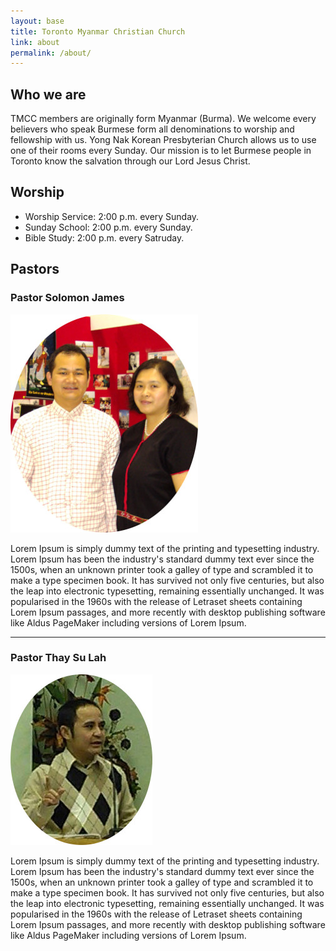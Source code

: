 ```yaml
---
layout: base
title: Toronto Myanmar Christian Church
link: about
permalink: /about/
---
```


## Who we are

TMCC members are originally form Myanmar (Burma). We welcome every believers who speak Burmese form all denominations to worship and fellowship with us. Yong Nak Korean Presbyterian Church allows us to use one of their rooms every Sunday. Our mission is to let Burmese people in Toronto know the salvation through our Lord Jesus Christ. 

## Worship

- Worship Service: 2:00 p.m. every Sunday.
- Sunday School: 2:00 p.m. every Sunday.
- Bible Study: 2:00 p.m. every Satruday.

## Pastors

### Pastor Solomon James

<img src="/static/img/photos/solomon_james.jpg" class="img-responsive" 
alt="Rev. and Mrs. Solomon James">

Lorem Ipsum is simply dummy text of the printing and typesetting industry. Lorem 
Ipsum has been the industry's standard dummy text ever since the 1500s, when an unknown printer took a galley of type and scrambled it to make a type specimen book. It has survived not only five centuries, but also the leap into electronic typesetting, remaining essentially unchanged. It was popularised in the 1960s with the release of Letraset sheets containing Lorem Ipsum passages, and more recently with desktop publishing software like Aldus PageMaker including versions of Lorem Ipsum.


---------------------------------------


### Pastor Thay Su Lah

<img src="/static/img/photos/thay_su_lah.jpg" class="img-responsive" 
alt="">

Lorem Ipsum is simply dummy text of the printing and typesetting industry. Lorem 
Ipsum has been the industry's standard dummy text ever since the 1500s, when an unknown printer took a galley of type and scrambled it to make a type specimen book. It has survived not only five centuries, but also the leap into electronic typesetting, remaining essentially unchanged. It was popularised in the 1960s with the release of Letraset sheets containing Lorem Ipsum passages, and more recently with desktop publishing software like Aldus PageMaker including versions of Lorem Ipsum.
